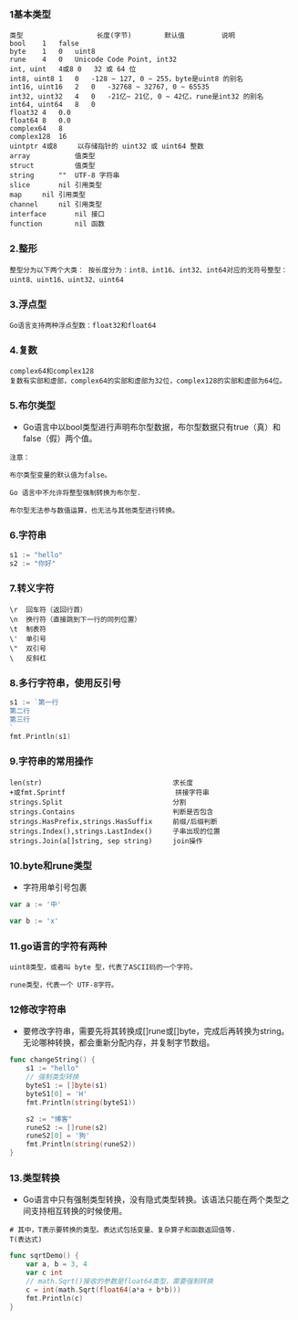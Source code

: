 ### 1基本类型
```
类型	                长度(字节)	      默认值	      说明
bool	1	false	
byte	1	0	uint8
rune	4	0	Unicode Code Point, int32
int, uint	4或8	0	32 或 64 位
int8, uint8	1	0	-128 ~ 127, 0 ~ 255，byte是uint8 的别名
int16, uint16	2	0	-32768 ~ 32767, 0 ~ 65535
int32, uint32	4	0	-21亿~ 21亿, 0 ~ 42亿，rune是int32 的别名
int64, uint64	8	0	
float32	4	0.0	
float64	8	0.0	
complex64	8		
complex128	16		
uintptr	4或8		以存储指针的 uint32 或 uint64 整数
array			值类型
struct			值类型
string		""	UTF-8 字符串
slice		nil	引用类型
map		nil	引用类型
channel		nil	引用类型
interface		nil	接口
function		nil	函数
```

### 2.整形
```
整型分为以下两个大类： 按长度分为：int8、int16、int32、int64对应的无符号整型：uint8、uint16、uint32、uint64
```

### 3.浮点型
```
Go语言支持两种浮点型数：float32和float64
```

### 4.复数
```
complex64和complex128
复数有实部和虚部，complex64的实部和虚部为32位，complex128的实部和虚部为64位。
```

### 5.布尔类型
- Go语言中以bool类型进行声明布尔型数据，布尔型数据只有true（真）和false（假）两个值。
```
注意：

布尔类型变量的默认值为false。

Go 语言中不允许将整型强制转换为布尔型.

布尔型无法参与数值运算，也无法与其他类型进行转换。
```

### 6.字符串
```go
s1 := "hello"
s2 := "你好"
```

### 7.转义字符
```
\r	回车符（返回行首）
\n	换行符（直接跳到下一行的同列位置）
\t	制表符
\'	单引号
\"	双引号
\	反斜杠
```

### 8.多行字符串，使用反引号
```go
s1 := `第一行
第二行
第三行
`
fmt.Println(s1)
```

### 9.字符串的常用操作
```
len(str)	                            求长度
+或fmt.Sprintf	                        拼接字符串
strings.Split	                        分割
strings.Contains	                    判断是否包含
strings.HasPrefix,strings.HasSuffix	    前缀/后缀判断
strings.Index(),strings.LastIndex()	    子串出现的位置
strings.Join(a[]string, sep string)     join操作
```

### 10.byte和rune类型
- 字符用单引号包裹
```go
var a := '中'

var b := 'x'
```

### 11.go语言的字符有两种
```
uint8类型，或者叫 byte 型，代表了ASCII码的一个字符。

rune类型，代表一个 UTF-8字符。
```

### 12修改字符串
- 要修改字符串，需要先将其转换成[]rune或[]byte，完成后再转换为string。无论哪种转换，都会重新分配内存，并复制字节数组。
```go
func changeString() {
    s1 := "hello"
    // 强制类型转换
    byteS1 := []byte(s1)
    byteS1[0] = 'H'
    fmt.Println(string(byteS1))

    s2 := "博客"
    runeS2 := []rune(s2)
    runeS2[0] = '狗'
    fmt.Println(string(runeS2))
}
```

### 13.类型转换
- Go语言中只有强制类型转换，没有隐式类型转换。该语法只能在两个类型之间支持相互转换的时候使用。
```
# 其中，T表示要转换的类型。表达式包括变量、复杂算子和函数返回值等.
T(表达式)
```
```go
func sqrtDemo() {
    var a, b = 3, 4
    var c int
    // math.Sqrt()接收的参数是float64类型，需要强制转换
    c = int(math.Sqrt(float64(a*a + b*b)))
    fmt.Println(c)
}
```

